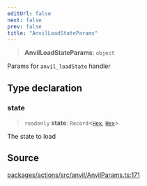 ```yaml
---
editUrl: false
next: false
prev: false
title: "AnvilLoadStateParams"
---
```


> **AnvilLoadStateParams**: `object`

Params for `anvil_loadState` handler

## Type declaration

### state

> `readonly` **state**: `Record`\<[`Hex`](/reference/tevm/actions/type-aliases/hex/), [`Hex`](/reference/tevm/actions/type-aliases/hex/)\>

The state to load

## Source

[packages/actions/src/anvil/AnvilParams.ts:171](https://github.com/evmts/tevm-monorepo/blob/main/packages/actions/src/anvil/AnvilParams.ts#L171)
